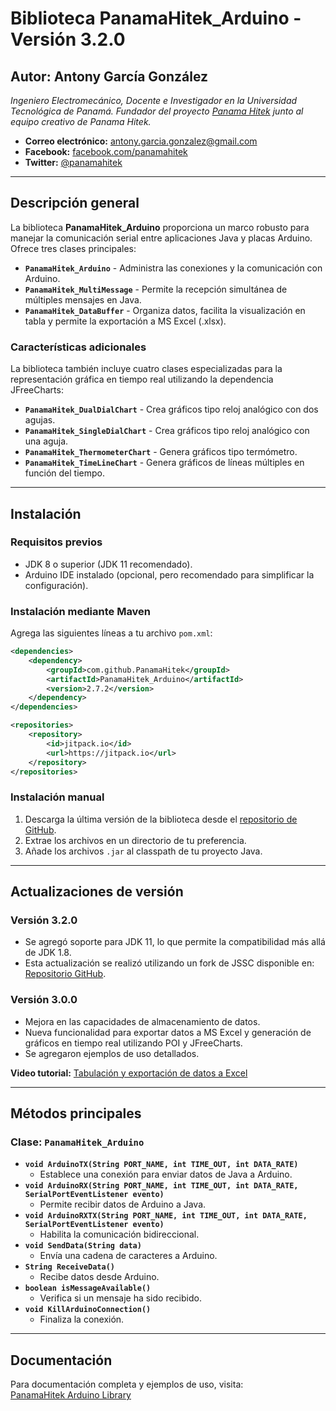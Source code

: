 # Biblioteca PanamaHitek_Arduino - Versión 3.2.0

## Autor: Antony García González
*Ingeniero Electromecánico, Docente e Investigador en la Universidad Tecnológica de Panamá. Fundador del proyecto [Panama Hitek](http://panamahitek.com) junto al equipo creativo de Panama Hitek.*

- **Correo electrónico:** antony.garcia.gonzalez@gmail.com  
- **Facebook:** [facebook.com/panamahitek](http://facebook.com/panamahitek)  
- **Twitter:** [@panamahitek](http://twitter.com/panamahitek)

---

## Descripción general

La biblioteca **PanamaHitek_Arduino** proporciona un marco robusto para manejar la comunicación serial entre aplicaciones Java y placas Arduino. Ofrece tres clases principales:

- **`PanamaHitek_Arduino`** - Administra las conexiones y la comunicación con Arduino.
- **`PanamaHitek_MultiMessage`** - Permite la recepción simultánea de múltiples mensajes en Java.
- **`PanamaHitek_DataBuffer`** - Organiza datos, facilita la visualización en tabla y permite la exportación a MS Excel (.xlsx).

### Características adicionales

La biblioteca también incluye cuatro clases especializadas para la representación gráfica en tiempo real utilizando la dependencia JFreeCharts:

- **`PanamaHitek_DualDialChart`** - Crea gráficos tipo reloj analógico con dos agujas.
- **`PanamaHitek_SingleDialChart`** - Crea gráficos tipo reloj analógico con una aguja.
- **`PanamaHitek_ThermometerChart`** - Genera gráficos tipo termómetro.
- **`PanamaHitek_TimeLineChart`** - Genera gráficos de líneas múltiples en función del tiempo.

---

## Instalación

### Requisitos previos

- JDK 8 o superior (JDK 11 recomendado).
- Arduino IDE instalado (opcional, pero recomendado para simplificar la configuración).

### Instalación mediante Maven

Agrega las siguientes líneas a tu archivo `pom.xml`:

```xml
<dependencies>
    <dependency>
        <groupId>com.github.PanamaHitek</groupId>
        <artifactId>PanamaHitek_Arduino</artifactId>
        <version>2.7.2</version>
    </dependency>
</dependencies>

<repositories>
    <repository>
        <id>jitpack.io</id>
        <url>https://jitpack.io</url>
    </repository>
</repositories>
```

### Instalación manual

1. Descarga la última versión de la biblioteca desde el [repositorio de GitHub](https://github.com/PanamaHitek/Arduino-JavaAPI).
2. Extrae los archivos en un directorio de tu preferencia.
3. Añade los archivos `.jar` al classpath de tu proyecto Java.

---

## Actualizaciones de versión

### Versión 3.2.0
- Se agregó soporte para JDK 11, lo que permite la compatibilidad más allá de JDK 1.8.
- Esta actualización se realizó utilizando un fork de JSSC disponible en: [Repositorio GitHub](https://github.com/java-native/jssc).

### Versión 3.0.0
- Mejora en las capacidades de almacenamiento de datos.
- Nueva funcionalidad para exportar datos a MS Excel y generación de gráficos en tiempo real utilizando POI y JFreeCharts.
- Se agregaron ejemplos de uso detallados.

**Video tutorial:** [Tabulación y exportación de datos a Excel](https://www.youtube.com/watch?v=wo4ts0osZV8)

---

## Métodos principales

### Clase: `PanamaHitek_Arduino`

- **`void ArduinoTX(String PORT_NAME, int TIME_OUT, int DATA_RATE)`**
  - Establece una conexión para enviar datos de Java a Arduino.
- **`void ArduinoRX(String PORT_NAME, int TIME_OUT, int DATA_RATE, SerialPortEventListener evento)`**
  - Permite recibir datos de Arduino a Java.
- **`void ArduinoRXTX(String PORT_NAME, int TIME_OUT, int DATA_RATE, SerialPortEventListener evento)`**
  - Habilita la comunicación bidireccional.
- **`void SendData(String data)`**
  - Envía una cadena de caracteres a Arduino.
- **`String ReceiveData()`**
  - Recibe datos desde Arduino.
- **`boolean isMessageAvailable()`**
  - Verifica si un mensaje ha sido recibido.
- **`void KillArduinoConnection()`**
  - Finaliza la conexión.

---

## Documentación

Para documentación completa y ejemplos de uso, visita:  
[PanamaHitek Arduino Library](http://panamahitek.com/libreria-arduino-para-java/)
